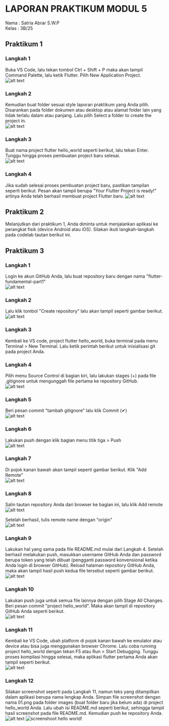 # LAPORAN PRAKTIKUM MODUL 5

Nama : Satria Abrar S.W.P <br>
Kelas : 3B/25

## Praktikum 1

### Langkah 1
Buka VS Code, lalu tekan tombol Ctrl + Shift + P maka akan tampil Command Palette, lalu ketik Flutter. Pilih New Application Project.<br>
![alt text](image.png)

### Langkah 2
Kemudian buat folder sesuai style laporan praktikum yang Anda pilih. Disarankan pada folder dokumen atau desktop atau alamat folder lain yang tidak terlalu dalam atau panjang. Lalu pilih Select a folder to create the project in.<br>
![alt text](image-1.png)

### Langkah 3
Buat nama project flutter hello_world seperti berikut, lalu tekan Enter. Tunggu hingga proses pembuatan project baru selesai.<br>
![alt text](image-2.png)

### Langkah 4
Jika sudah selesai proses pembuatan project baru, pastikan tampilan seperti berikut. Pesan akan tampil berupa "Your Flutter Project is ready!" artinya Anda telah berhasil membuat project Flutter baru.
![alt text](image-3.png)

## Praktikum 2

Melanjutkan dari praktikum 1, Anda diminta untuk menjalankan aplikasi ke perangkat fisik (device Android atau iOS). Silakan ikuti langkah-langkah pada codelab tautan berikut ini.

## Praktikum 3

### Langkah 1
Login ke akun GitHub Anda, lalu buat repository baru dengan nama "flutter-fundamental-part1"<br>
![alt text](image-4.png)

### Langkah 2
Lalu klik tombol "Create repository" lalu akan tampil seperti gambar berikut.<br>
![alt text](image-5.png)

### Langkah 3
Kembali ke VS code, project flutter hello_world, buka terminal pada menu Terminal > New Terminal. Lalu ketik perintah berikut untuk inisialisasi git pada project Anda.

### Langkah 4
Pilih menu Source Control di bagian kiri, lalu lakukan stages (+) pada file .gitignore untuk mengunggah file pertama ke repository GitHub.<br>
![alt text](image-6.png)

### Langkah 5
Beri pesan commit "tambah gitignore" lalu klik Commit (✔)<br>
![alt text](image-7.png)

### Langkah 6
Lakukan push dengan klik bagian menu titik tiga > Push<br>
![alt text](image-8.png)

### Langkah 7
Di pojok kanan bawah akan tampil seperti gambar berikut. Klik "Add Remote"<br>
![alt text](image-9.png)

### Langkah 8
Salin tautan repository Anda dari browser ke bagian ini, lalu klik Add remote<br>
![alt text](image-10.png)

Setelah berhasil, tulis remote name dengan "origin"<br>
![alt text](image-11.png)

### Langkah 9
Lakukan hal yang sama pada file README.md mulai dari Langkah 4. Setelah berhasil melakukan push, masukkan username GitHub Anda dan password berupa token yang telah dibuat (pengganti password konvensional ketika Anda login di browser GitHub). Reload halaman repository GitHub Anda, maka akan tampil hasil push kedua file tersebut seperti gambar berikut.<br>
![alt text](image-12.png)

### Langkah 10
Lakukan push juga untuk semua file lainnya dengan pilih Stage All Changes. Beri pesan commit "project hello_world". Maka akan tampil di repository GitHub Anda seperti berikut.<br>
![alt text](image-13.png)

### Langkah 11
Kembali ke VS Code, ubah platform di pojok kanan bawah ke emulator atau device atau bisa juga menggunakan browser Chrome. Lalu coba running project hello_world dengan tekan F5 atau Run > Start Debugging. Tunggu proses kompilasi hingga selesai, maka aplikasi flutter pertama Anda akan tampil seperti berikut.<br>
![alt text](image-14.png)

### Langkah 12
Silakan screenshot seperti pada Langkah 11, namun teks yang ditampilkan dalam aplikasi berupa nama lengkap Anda. Simpan file screenshot dengan nama 01.png pada folder images (buat folder baru jika belum ada) di project hello_world Anda. Lalu ubah isi README.md seperti berikut, sehingga tampil hasil screenshot pada file README.md. Kemudian push ke repository Anda.<br>
![alt text](image-15.png)
![screenshoot hello world!](images/01.png)